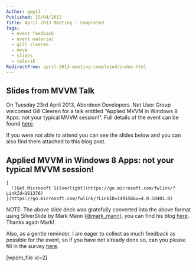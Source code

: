 ```yaml
---
Author: gep13
Published: 25/04/2013
Title: April 2013 Meeting - Completed
Tags:
  - event feedback
  - event material
  - gill cleeren
  - mvvm
  - slides
  - telerik
RedirectFrom: april-2013-meeting-completed/index.html
---
```


## Slides from MVVM Talk

On Tuesday 23rd April 2013, Aberdeen Developers .Net User Group welcomed Gill Cleeren for a talk entitled "Applied MVVM in Windows 8 Apps: not your typical MVVM session!".  Full details of the event can be found [here](https://www.aberdeendevelopers.co.uk/adnuguk-april-2013-meeting/).

If you were not able to attend you can see the slides below and you can also find them attached to this blog post.

## Applied MVVM in Windows 8 Apps: not your typical MVVM session!

    [
      ![Get Microsoft Silverlight](https://go.microsoft.com/fwlink/?LinkId=161376)
    ](https://go.microsoft.com/fwlink/?LinkID=149156&v=4.0.50401.0)

NOTE: The above slide deck was gratefully converted into the above format using SilverSlide by Mark Mann ([@mark_mann](https://twitter.com/#!/@mark_mann)), you can find his blog [here](https://blog.mark-mann.co.uk/). Thanks again Mark!

Also, as a gentle reminder, I am eager to collect as much feedback as possible for the event, so if you have not already done so, can you please fill in the survey [here](https://www.surveymonkey.com/s/Z3NK9DH).

[wpdm_file id=2]
